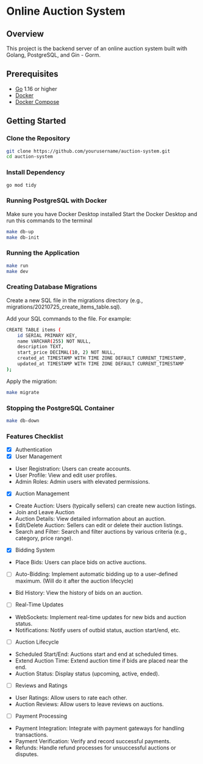 # Online Auction System

## Overview

This project is the backend server of an online auction system built with Golang, PostgreSQL, and Gin - Gorm.

## Prerequisites

- [Go](https://golang.org/doc/install) 1.16 or higher
- [Docker](https://docs.docker.com/get-docker/)
- [Docker Compose](https://docs.docker.com/compose/install/)

## Getting Started

### Clone the Repository

```sh
git clone https://github.com/yourusername/auction-system.git
cd auction-system
```

### Install Dependency

```sh
go mod tidy
```

### Running PostgreSQL with Docker

Make sure you have Docker Desktop installed
Start the Docker Desktop and run this commands to the terminal

```sh
make db-up
make db-init
```

### Running the Application

```sh
make run
make dev
```

### Creating Database Migrations

Create a new SQL file in the migrations directory (e.g., migrations/20210725_create_items_table.sql).

Add your SQL commands to the file. For example:

```sh
CREATE TABLE items (
    id SERIAL PRIMARY KEY,
    name VARCHAR(255) NOT NULL,
    description TEXT,
    start_price DECIMAL(10, 2) NOT NULL,
    created_at TIMESTAMP WITH TIME ZONE DEFAULT CURRENT_TIMESTAMP,
    updated_at TIMESTAMP WITH TIME ZONE DEFAULT CURRENT_TIMESTAMP
);
```

Apply the migration:

```sh
make migrate
```

### Stopping the PostgreSQL Container

```sh
make db-down
```

### Features Checklist

- [x]  Authentication
- [x]  User Management
  - User Registration: Users can create accounts.
  - User Profile: View and edit user profiles.
  - Admin Roles: Admin users with elevated permissions.
- [x]  Auction Management
  - Create Auction: Users (typically sellers) can create new auction listings.
  - Join and Leave Auction
  - Auction Details: View detailed information about an auction.
  - Edit/Delete Auction: Sellers can edit or delete their auction listings.
  - Search and Filter: Search and filter auctions by various criteria (e.g., category, price range).
- [x]  Bidding System
  - Place Bids: Users can place bids on active auctions.
  - [ ] Auto-Bidding: Implement automatic bidding up to a user-defined maximum. (Will do it after the auction lifecycle)
  - Bid History: View the history of bids on an auction.
- [ ]  Real-Time Updates
  - WebSockets: Implement real-time updates for new bids and auction status.
  - Notifications: Notify users of outbid status, auction start/end, etc.
- [ ]  Auction Lifecycle
  - Scheduled Start/End: Auctions start and end at scheduled times.
  - Extend Auction Time: Extend auction time if bids are placed near the end.
  - Auction Status: Display status (upcoming, active, ended).
- [ ]  Reviews and Ratings
  - User Ratings: Allow users to rate each other.
  - Auction Reviews: Allow users to leave reviews on auctions.
- [ ]  Payment Processing
  - Payment Integration: Integrate with payment gateways for handling transactions.
  - Payment Verification: Verify and record successful payments.
  - Refunds: Handle refund processes for unsuccessful auctions or disputes.
